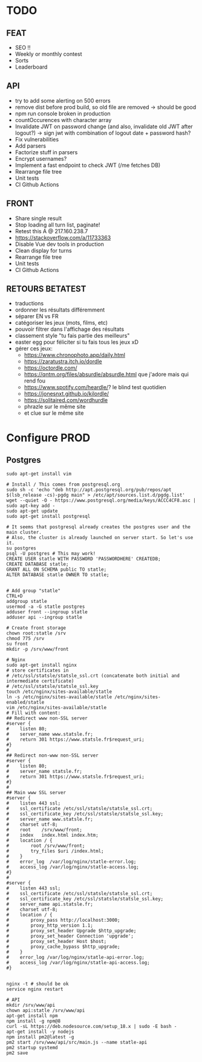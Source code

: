 # TODO

## FEAT

- SEO !!
- Weekly or monthly contest
- Sorts
- Leaderboard

## API

- try to add some alerting on 500 errors
- remove dist before prod build, so old file are removed -> should be good
- npm run console broken in production
- countOccurences with character array
- Invalidate JWT on password change (and also, invalidate old JWT after logout?) -> sign jwt with combination of logout date + password hash?
- Fix vulnerabilities
- Add parsers
- Factorize stuff in parsers
- Encrypt usernames?
- Implement a fast endpoint to check JWT (/me fetches DB)
- Rearrange file tree
- Unit tests
- CI Github Actions

## FRONT

- Share single result
- Stop loading all turn list, paginate!
- Retest this 	A	@	217.160.238.7
- https://stackoverflow.com/a/11733363
- Disable Vue dev tools in production
- Clean display for turns
- Rearrange file tree
- Unit tests
- CI Github Actions

## RETOURS BETATEST

- traductions
- ordonner les résultats différemment
- séparer EN vs FR
- catégoriser les jeux (mots, films, etc)
- pouvoir filtrer dans l'affichage des résultats
- classement style "tu fais partie des meilleurs"
- easter egg pour féliciter si tu fais tous les jeux xD
- gérer ces jeux:
  + https://www.chronophoto.app/daily.html
  + https://zaratustra.itch.io/dordle 
  + https://octordle.com/
  + https://qntm.org/files/absurdle/absurdle.html que j'adore mais qui rend fou
  + https://www.spotify.com/heardle/? le blind test quotidien
  + https://jonesnxt.github.io/kilordle/
  + https://solitaired.com/wordhurdle
  + phrazle sur le même site 
  + et clue sur le même site

# Configure PROD

## Postgres

```
sudo apt-get install vim

# Install / This comes from postgresql.org
sudo sh -c 'echo "deb http://apt.postgresql.org/pub/repos/apt $(lsb_release -cs)-pgdg main" > /etc/apt/sources.list.d/pgdg.list'
wget --quiet -O - https://www.postgresql.org/media/keys/ACCC4CF8.asc | sudo apt-key add -
sudo apt-get update
sudo apt-get install postgresql

# It seems that postgresql already creates the postgres user and the main cluster.
# Also, the cluster is already launched on server start. So let's use it.
su postgres
psql -U postgres # This may work!
CREATE USER statle WITH PASSWORD 'PASSWORDHERE' CREATEDB;
CREATE DATABASE statle;
GRANT ALL ON SCHEMA public TO statle;
ALTER DATABASE statle OWNER TO statle;


# Add group "statle"
CTRL+D
addgroup statle
usermod -a -G statle postgres
adduser front --ingroup statle
adduser api --ingroup statle

# Create front storage
chown root:statle /srv
chmod 775 /srv
su front
mkdir -p /srv/www/front

# Nginx
sudo apt-get install nginx
# store certificates in
# /etc/ssl/statsle/statsle_ssl.crt (concatenate both initial and intermediate certificate)
# /etc/ssl/statsle/statsle_ssl.key
touch /etc/nginx/sites-available/statle
ln -s /etc/nginx/sites-available/statle /etc/nginx/sites-enabled/statle
vim /etc/nginx/sites-available/statle
# Fill with content:
## Redirect www non-SSL server
#server {
#    listen 80;
#    server_name www.statsle.fr;
#    return 301 https://www.statsle.fr$request_uri;
#}
#
## Redirect non-www non-SSL server
#server {
#    listen 80;
#    server_name statsle.fr;
#    return 301 https://www.statsle.fr$request_uri;
#}
#
## Main www SSL server
#server {
#    listen 443 ssl;
#    ssl_certificate /etc/ssl/statsle/statsle_ssl.crt;
#    ssl_certificate_key /etc/ssl/statsle/statsle_ssl.key;
#    server_name www.statsle.fr;
#    charset utf-8;
#    root    /srv/www/front;
#    index   index.html index.htm;
#    location / {
#        root /srv/www/front;
#        try_files $uri /index.html;
#    }
#    error_log  /var/log/nginx/statle-error.log;
#    access_log /var/log/nginx/statle-access.log;
#}
#
#server {
#    listen 443 ssl;
#    ssl_certificate /etc/ssl/statsle/statsle_ssl.crt;
#    ssl_certificate_key /etc/ssl/statsle/statsle_ssl.key;
#    server_name api.statsle.fr;
#    charset utf-8;
#    location / {
#        proxy_pass http://localhost:3000;
#        proxy_http_version 1.1;
#        proxy_set_header Upgrade $http_upgrade;
#        proxy_set_header Connection 'upgrade';
#        proxy_set_header Host $host;
#        proxy_cache_bypass $http_upgrade;
#    }
#    error_log /var/log/nginx/statle-api-error.log;
#    access_log /var/log/nginx/statle-api-access.log;
#}


nginx -t # should be ok
service nginx restart

# API
mkdir /srv/www/api
chown api:statle /srv/www/api
apt-get install npm
npm install -g npm@8
curl -sL https://deb.nodesource.com/setup_18.x | sudo -E bash -
apt-get install -y nodejs
npm install pm2@latest -g
pm2 start /srv/www/api/src/main.js --name statle-api
pm2 startup systemd
pm2 save


